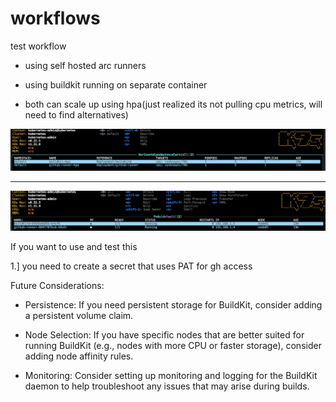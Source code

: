 # workflows
test workflow

- using self hosted arc runners
- using buildkit running on separate container

- both can scale up using hpa(just realized its not pulling cpu metrics, will need to find alternatives)

[![hpa enabled](img/hpa.png)](img/hpa.png)

---


[![runner/buildkit pods](img/pods.png)](img/pods.png)


If you want to use and test this

1.] you need to create a secret that uses PAT for gh access 

Future Considerations:

- Persistence: If you need persistent storage for BuildKit, consider adding a persistent volume claim.

- Node Selection: If you have specific nodes that are better suited for running BuildKit (e.g., nodes with more CPU or faster storage), consider adding node affinity rules.

- Monitoring: Consider setting up monitoring and logging for the BuildKit daemon to help troubleshoot any issues that may arise during builds.
